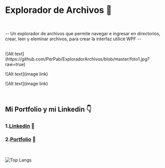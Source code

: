 ﻿<h1>Explorador de Archivos 📂</h1>

</br>

-- Un explorador de archivos que permite navegar e ingresar en directorios, crear, leer y eleminar archivos, para crear la interfaz utilicé WPF --

  
  
</br>
![Alt text](https://github.com/PerPab/ExploradorArchivos/blob/master/foto1.jpg?raw=true)

![Alt text](image link)

![Alt text](image link)


</br>

  

## Mi Portfolio y mi Linkedin 👇
### 1.[Linkedin](https://www.linkedin.com/in/pablo-percara/) 👦 </br>
### 2.[Portfolio](https://portfolio-pablo-percara.vercel.app/) 📖
</br>


![Top Langs](https://github-readme-stats.vercel.app/api/top-langs/?username=PerPab&layout=compact)
</br>
